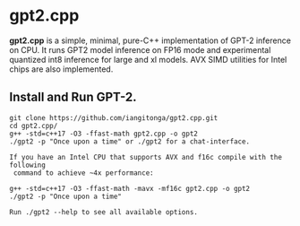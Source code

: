 # gpt2.cpp
**gpt2.cpp** is a simple, minimal, pure-C++ implementation of GPT-2 inference on CPU. It runs GPT2
model inference on FP16 mode and experimental quantized int8 inference for large and xl models.
AVX SIMD utilities for Intel chips are also implemented.


## Install and Run GPT-2.
```
git clone https://github.com/iangitonga/gpt2.cpp.git
cd gpt2.cpp/
g++ -std=c++17 -O3 -ffast-math gpt2.cpp -o gpt2
./gpt2 -p "Once upon a time" or ./gpt2 for a chat-interface.

If you have an Intel CPU that supports AVX and f16c compile with the following
 command to achieve ~4x performance:
 
g++ -std=c++17 -O3 -ffast-math -mavx -mf16c gpt2.cpp -o gpt2
./gpt2 -p "Once upon a time"

Run ./gpt2 --help to see all available options.

```
